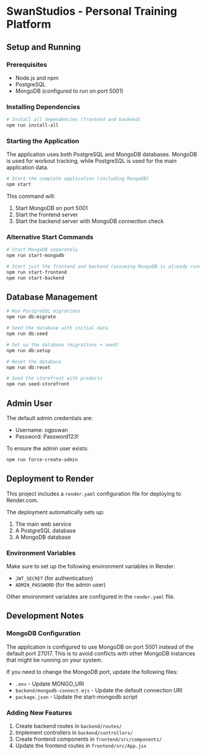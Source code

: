 # SwanStudios - Personal Training Platform

## Setup and Running

### Prerequisites

- Node.js and npm
- PostgreSQL
- MongoDB (configured to run on port 5001)

### Installing Dependencies

```bash
# Install all dependencies (frontend and backend)
npm run install-all
```

### Starting the Application

The application uses both PostgreSQL and MongoDB databases. MongoDB is used for workout tracking, while PostgreSQL is used for the main application data.

```bash
# Start the complete application (including MongoDB)
npm start
```

This command will:
1. Start MongoDB on port 5001
2. Start the frontend server
3. Start the backend server with MongoDB connection check

### Alternative Start Commands

```bash
# Start MongoDB separately
npm run start-mongodb

# Start just the frontend and backend (assuming MongoDB is already running)
npm run start-frontend
npm run start-backend
```

## Database Management

```bash
# Run PostgreSQL migrations
npm run db:migrate

# Seed the database with initial data
npm run db:seed

# Set up the database (migrations + seed)
npm run db:setup

# Reset the database
npm run db:reset

# Seed the storefront with products
npm run seed-storefront
```

## Admin User

The default admin credentials are:
- Username: ogpswan
- Password: Password123!

To ensure the admin user exists:
```bash
npm run force-create-admin
```

## Deployment to Render

This project includes a `render.yaml` configuration file for deploying to Render.com.

The deployment automatically sets up:
1. The main web service
2. A PostgreSQL database
3. A MongoDB database

### Environment Variables

Make sure to set up the following environment variables in Render:
- `JWT_SECRET` (for authentication)
- `ADMIN_PASSWORD` (for the admin user)

Other environment variables are configured in the `render.yaml` file.

## Development Notes

### MongoDB Configuration

The application is configured to use MongoDB on port 5001 instead of the default port 27017. This is to avoid conflicts with other MongoDB instances that might be running on your system.

If you need to change the MongoDB port, update the following files:
- `.env` - Update MONGO_URI
- `backend/mongodb-connect.mjs` - Update the default connection URI
- `package.json` - Update the start-mongodb script

### Adding New Features

1. Create backend routes in `backend/routes/`
2. Implement controllers in `backend/controllers/`
3. Create frontend components in `frontend/src/components/`
4. Update the frontend routes in `frontend/src/App.jsx`
